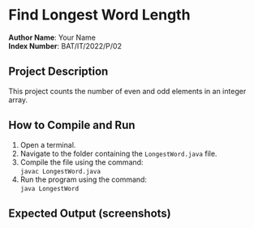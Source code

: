 # Find Longest Word Length

**Author Name**: Your Name  
**Index Number**: BAT/IT/2022/P/02  

## Project Description
This project counts the number of even and odd elements in an integer array.

## How to Compile and Run
1. Open a terminal.
2. Navigate to the folder containing the `LongestWord.java` file.
3. Compile the file using the command:  
   `javac LongestWord.java`
4. Run the program using the command:  
   `java LongestWord`

## Expected Output (screenshots)
